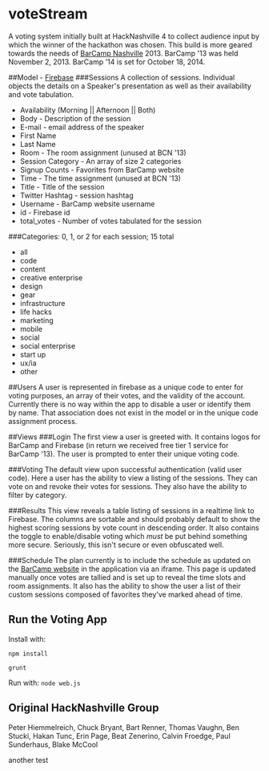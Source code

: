 voteStream
====

A voting system initially built at HackNashville 4 to collect audience input by which the winner of the hackathon was chosen. This build is more geared towards the needs of [BarCamp Nashville](http://www.barcampnashville.org/) 2013. BarCamp '13 was held November 2, 2013. BarCamp '14 is set for October 18, 2014.

##Model - [Firebase](https://nashvillebarcamp.firebaseio.com/)
###Sessions
A collection of sessions. Individual objects the details on a Speaker's presentation as well as their availability and vote tabulation.
 * Availability (Morning || Afternoon || Both)
 * Body - Description of the session
 * E-mail - email address of the speaker
 * First Name
 * Last Name
 * Room - The room assignment (unused at BCN '13)
 * Session Category - An array of size 2 categories
 * Signup Counts - Favorites from BarCamp website
 * Time - The time assignment (unused at BCN '13)
 * Title - Title of the session
 * Twitter Hashtag - session hashtag
 * Username - BarCamp website username
 * id - Firebase id
 * total_votes - Number of votes tabulated for the session

###Categories: 0, 1, or 2 for each session; 15 total
 * all
 * code
 * content
 * creative enterprise
 * design
 * gear
 * infrastructure
 * life hacks
 * marketing
 * mobile
 * social
 * social enterprise
 * start up
 * ux/ia
 * other

##Users
A user is represented in firebase as a unique code to enter for voting purposes, an array of their votes, and the validity of the account. Currently there is no way within the app to disable a user or identify them by name. That association does not exist in the model or in the unique code assignment process.

##Views
###Login
The first view a user is greeted with. It contains logos for BarCamp and Firebase (in return we received free tier 1 service for BarCamp '13). The user is prompted to enter their unique voting code.

###Voting
The default view upon successful authentication (valid user code). Here a user has the ability to view a listing of the sessions. They can vote on and revoke their votes for sessions. They also have the ability to filter by category.

###Results
This view reveals a table listing of sessions in a realtime link to Firebase. The columns are sortable and should probably default to show the highest scoring sessions by vote count in descending order. It also contains the toggle to enable/disable voting which *must* be put behind something more secure. Seriously, this isn't secure or even obfuscated well.

###Schedule
The plan currently is to include the schedule as updated on the [BarCamp website](http://www.barcampnashville.org/bcn14/sessions) in the application via an iframe. This page is updated manually once votes are tallied and is set up to reveal the time slots and room assignments. It also has the ability to show the user a list of their custom sessions composed of favorites they've marked ahead of time.

## Run the Voting App
Install with:

`npm install`

`grunt`

Run with:
`node web.js`

## Original HackNashville Group
Peter Hiemmelreich, Chuck Bryant, Bart Renner, Thomas Vaughn, Ben Stucki, Hakan Tunc, Erin Page, Beat Zenerino, Calvin Froedge, Paul Sunderhaus, Blake McCool

another test